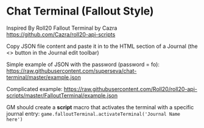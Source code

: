 # Chat Terminal (Fallout Style)

Inspired By Roll20 Fallout Terminal by Cazra
https://github.com/Cazra/roll20-api-scripts

Copy JSON file content and paste it in to the HTML section of a Journal
(the <> button in the Journal edit toolbar)

Simple example of JSON with the password (password = fo): https://raw.githubusercontent.com/superseva/chat-terminal/master/example.json

Complicated example: https://raw.githubusercontent.com/Roll20/roll20-api-scripts/master/FalloutTerminal/example.json 

GM should create a **script** macro that activates the terminal with a specific journal entry:
``` game.falloutTerminal.activateTerminal('Journal Name here') ```


